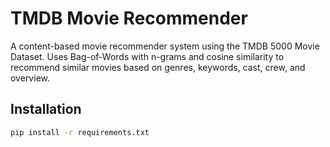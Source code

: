 # TMDB Movie Recommender
A content-based movie recommender system using the TMDB 5000 Movie Dataset. Uses Bag-of-Words with n-grams and cosine similarity to recommend similar movies based on genres, keywords, cast, crew, and overview.

## Installation
```bash
pip install -r requirements.txt